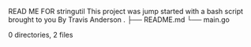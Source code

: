 READ ME FOR stringutil
This project was jump started with a bash script brought to you By Travis Anderson
.
├── README.md
└── main.go

0 directories, 2 files
